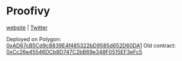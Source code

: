 # Proofivy

[website](https://proofivy.com) | [Twitter](https://twitter.com/proofivy_com)

Deployed on Polygon: [0xAD67cB5Cd9c8839E4f485322bD9585d652D60DA1](https://polygonscan.com/address/0xad67cb5cd9c8839e4f485322bd9585d652d60da1)
Old contract: [0xCc26e45546DCb8D747C2bB69e348F0515EF3eFc5](https://polygonscan.com/address/0xcc26e45546dcb8d747c2bb69e348f0515ef3efc5)
